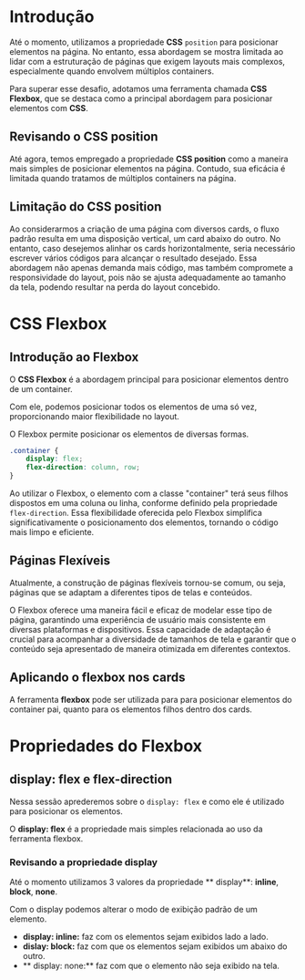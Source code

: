 # Introdução

Até o momento, utilizamos a propriedade **CSS** `position` para posicionar 
elementos na página. No entanto, essa abordagem se mostra limitada ao lidar 
com a estruturação de páginas que exigem layouts mais complexos, especialmente 
quando envolvem múltiplos containers.

Para superar esse desafio, adotamos uma ferramenta chamada **CSS Flexbox**, que 
se destaca como a principal abordagem para posicionar elementos com **CSS**.

## Revisando o CSS position

Até agora, temos empregado a propriedade **CSS position** como a maneira mais 
simples de posicionar elementos na página. Contudo, sua eficácia é limitada 
quando tratamos de múltiplos containers na página.

## Limitação do CSS position

Ao considerarmos a criação de uma página com diversos cards, o fluxo padrão 
resulta em uma disposição vertical, um card abaixo do outro. No entanto, caso 
desejemos alinhar os cards horizontalmente, seria necessário escrever vários 
códigos para alcançar o resultado desejado. Essa abordagem não apenas demanda 
mais código, mas também compromete a responsividade do layout, pois não se 
ajusta adequadamente ao tamanho da tela, podendo resultar na perda do layout concebido.

# CSS Flexbox

## Introdução ao Flexbox

O **CSS Flexbox** é a abordagem principal para posicionar elementos dentro de 
um container.

Com ele, podemos posicionar todos os elementos de uma só vez, proporcionando 
maior flexibilidade no layout.

O Flexbox permite posicionar os elementos de diversas formas.

```css
.container {
    display: flex;
    flex-direction: column, row;
}
```

Ao utilizar o Flexbox, o elemento com a classe "container" terá seus filhos 
dispostos em uma coluna ou linha, conforme definido pela propriedade `flex-direction`. 
Essa flexibilidade oferecida pelo Flexbox simplifica significativamente o 
posicionamento dos elementos, tornando o código mais limpo e eficiente.

## Páginas Flexíveis

Atualmente, a construção de páginas flexíveis tornou-se comum, ou seja, 
páginas que se adaptam a diferentes tipos de telas e conteúdos.

O Flexbox oferece uma maneira fácil e eficaz de modelar esse tipo de página, 
garantindo uma experiência de usuário mais consistente em diversas plataformas 
e dispositivos. Essa capacidade de adaptação é crucial para acompanhar a 
diversidade de tamanhos de tela e garantir que o conteúdo seja apresentado de 
maneira otimizada em diferentes contextos.

## Aplicando o flexbox nos cards

A ferramenta **flexbox** pode ser utilizada para para posicionar elementos do 
container pai, quanto para os elementos filhos dentro dos cards.

# Propriedades do Flexbox

## display: flex e flex-direction

Nessa sessão aprederemos sobre o ```display: flex``` e como ele é utilizado para posicionar os elementos.

O **display: flex** é a propriedade mais simples relacionada ao uso da ferramenta flexbox.

### Revisando a propriedade display 

Até o momento utilizamos 3 valores da propriedade ** display**: **inline**, **block**, **none**.

Com o display podemos alterar o modo de exibição padrão de um elemento.

- **display: inline:** faz com os elementos sejam exibidos lado a lado.
- **dislay: block:** faz com que os elementos sejam exibidos um abaixo do outro.
- ** display: none:** faz com que o elemento não seja exibido na tela.


